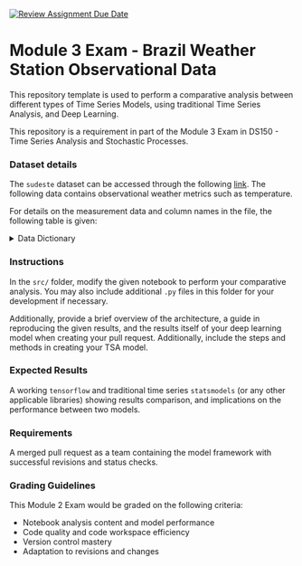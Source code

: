 [![Review Assignment Due Date](https://classroom.github.com/assets/deadline-readme-button-24ddc0f5d75046c5622901739e7c5dd533143b0c8e959d652212380cedb1ea36.svg)](https://classroom.github.com/a/t6HJW9qy)
# Module 3 Exam - Brazil Weather Station Observational Data
This repository template is used to perform a comparative analysis between different types of Time Series Models, using traditional Time Series Analysis, and Deep Learning.

This repository is a requirement in part of the Module 3 Exam in DS150 - Time Series Analysis and Stochastic Processes.

### Dataset details
The `sudeste` dataset can be accessed through the following [link](https://dsstorageplayground.blob.core.windows.net/container-data/sudeste.csv). The following data contains observational weather metrics such as temperature.

For details on the measurement data and column names in the file, the following table is given:

<details><summary>Data Dictionary</summary>

| Column Name | Description |
| ---- | ------------------ |
| wsid | Weather Station ID |
| wsnm | Name station (usually city location or nickname) |
| elvt | Elevation |
| lat| Latitude |
| lon | Longitude |
| inme | Station number (INMET number) for the location |
| city | City |
| prov | State (Province)|
| mdct | Observation Datetime (complete date: date + time)|
| date | Date of Observation |
| yr | Year |
| mo | Month |
| day | Day of Month |
| hr | Hour |
| prcp | Amount of precipitation in millimetres (last hour) |
| stp | Air pressure for the hour in hPa to tenths (instant) |
| smax | Maximum air pressure for the last hour in hPa to tenths|
| smin | Minimum air pressure for the last hour in hPa to tenths |
| gbrd | Solar radiation KJ/m2 |
| temp | Air temperature (instant) in celsius degrees |
| dewp | Dew point temperature (instant) in celsius degrees |
| tmax | Maximum temperature for the last hour in celsius degrees |
| dmax | Maximum dew point temperature for the last hour in celsius degrees |
| tmin | Minimum temperature for the last hour in celsius degrees |
| dmin | Minimum dew point temperature for the last hour in celsius degrees |
| hmdy | Relative humid in % (instant) |
| hmax | Maximum relative humid temperature for the last hour in % |
| hmin | Minimum relative humid temperature for the last hour in % |
| wdsp | Wind speed in metres per second |
| wdct | Wind direction in radius degrees (0-360) |
| gust | Gust speed in metres per second |

</details>

### Instructions
In the `src/` folder, modify the given notebook to perform your comparative analysis. You may also include additional `.py` files in this folder for your development if necessary.

Additionally, provide a brief overview of the architecture, a guide in reproducing the given results, and the results itself of your deep learning model when creating your pull request. Additionally, include the steps and methods in creating your TSA model.

### Expected Results
A working `tensorflow` and traditional time series `statsmodels` (or any other applicable libraries) showing results comparison, and implications on the performance between two models.

### Requirements
A merged pull request as a team containing the model framework with successful revisions and status checks.

### Grading Guidelines
This Module 2 Exam would be graded on the following criteria:
- Notebook analysis content and model performance
- Code quality and code workspace efficiency
- Version control mastery
- Adaptation to revisions and changes
